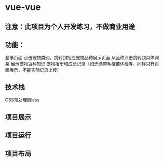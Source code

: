 # vue-vue

## 注意：此项目为个人开发练习，不做商业用途

## 功能：
登录页面
点击宠物类别，跳转到相应宠物品种展示页面
从品种点击跳转到具体词条
展示宠物百科知识
宠物相册和成长记录（如洗澡剪毛疫苗体检等，同样只有页面展示，不能实际记录上传）

## 技术栈
CSS预处理器less

## 项目展示

## 项目运行

## 项目布局
